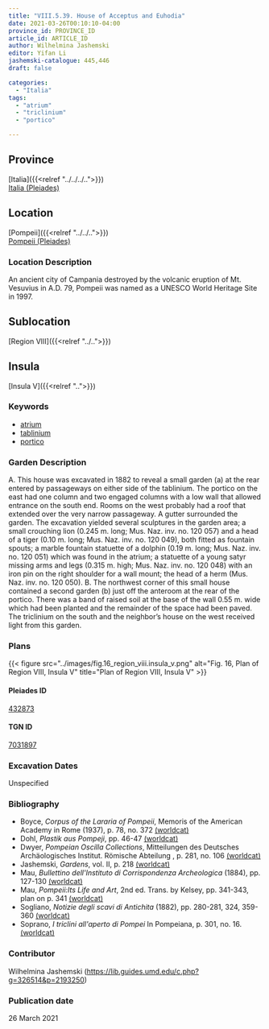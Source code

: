 ```yaml
---
title: "VIII.5.39. House of Acceptus and Euhodia"
date: 2021-03-26T00:10:10-04:00
province_id: PROVINCE_ID
article_id: ARTICLE_ID
author: Wilhelmina Jashemski
editor: Yifan Li
jashemski-catalogue: 445,446
draft: false

categories:
  - "Italia"
tags:
  - "atrium"
  - "triclinium"
  - "portico"

---
```


## Province
[Italia]({{<relref "../../../..">}}) \
[Italia (Pleiades)](https://pleiades.stoa.org/places/1052)

## Location
[Pompeii]({{<relref "../../..">}}) \
[Pompeii (Pleiades)](https://pleiades.stoa.org/places/433032)

### Location Description
An ancient city of Campania destroyed by the volcanic eruption of Mt. Vesuvius in A.D. 79, Pompeii was named as a UNESCO World Heritage Site in 1997.

## Sublocation
[Region VIII]({{<relref "../..">}})

## Insula
[Insula V]({{<relref "..">}})

### Keywords
 - [atrium](http://vocab.getty.edu/page/aat/300004097)
 - [tablinium](http://vocab.getty.edu/page/aat/300004359)
 - [portico](http://vocab.getty.edu/page/aat/300004145)


### Garden Description
A. This house was excavated in 1882 to reveal a small garden (a) at the rear entered by passageways on either side of the tablinium. The portico on the east had one column and two engaged columns with a low wall that allowed entrance on the south end. Rooms on the west probably had a roof that extended over the very narrow passageway. A gutter surrounded the garden. The excavation yielded several sculptures in the garden area; a small crouching lion (0.245 m. long; Mus. Naz. inv. no. 120 057) and a head of a tiger (0.10 m. long; Mus. Naz. inv. no. 120 049), both fitted as fountain spouts; a marble fountain statuette of a dolphin (0.19 m. long; Mus. Naz. inv. no. 120 051) which was found in the atrium; a statuette of a young satyr missing arms and legs (0.315 m. high; Mus. Naz. inv. no. 120 048) with an iron pin on the right shoulder for a wall mount; the head of a herm (Mus. Naz. inv. no. 120 050).
B. The northwest corner of this small house contained a second garden (b) just off the anteroom at the rear of the portico. There was a band of raised soil at the base of the wall 0.55 m. wide which had been planted and the remainder of the space had been paved. The triclinium on the south and the neighbor’s house on the west received light from this garden.

### Plans
{{< figure src="../images/fig.16_region_viii.insula_v.png" alt="Fig. 16, Plan of  Region VIII, Insula V" title="Plan of  Region VIII, Insula V" >}}

#### Pleiades ID
[432873](https://pleiades.stoa.org/places/538911200)

#### TGN ID
[7031897](http://vocab.getty.edu/page/tgn/2053030)

###  Excavation Dates
Unspecified

### Bibliography
* Boyce, *Corpus of the Lararia of Pompeii*, Memoris of the American Academy in Rome (1937), p. 78, no. 372 [(worldcat)](http://www.worldcat.org/oclc/1131425884)
* Dohl, *Plastik aus Pompeji*, pp. 46-47 [(worldcat)](http://www.worldcat.org/oclc/52662796)
* Dwyer, *Pompeian Oscilla Collections*, Mitteilungen des Deutsches Archäologisches Institut. Römische Abteilung , p. 281, no. 106 [(worldcat)](http://www.worldcat.org/oclc/8605701)
* Jashemski, *Gardens*, vol. II, p. 218 [(worldcat)](http://www.worldcat.org/oclc/1113367431)
* Mau, *Bullettino dell'Instituto di Corrispondenza Archeologica* (1884), pp. 127-130 [(worldcat)](http://www.worldcat.org/oclc/823239162)
* Mau, *Pompeii:Its Life and Art*, 2nd ed. Trans. by Kelsey, pp. 341-343, plan on p. 341 [(worldcat)](http://www.worldcat.org/oclc/1197366621)
* Sogliano, *Notizie degli scavi di Antichita* (1882), pp. 280-281, 324, 359-360 [(worldcat)](http://www.worldcat.org/oclc/638883283)
* Soprano, *I triclini all'aperto di Pompei* In Pompeiana, p. 301, no. 16. [(worldcat)](http://www.worldcat.org/oclc/78719058)

### Contributor
Wilhelmina Jashemski (https://lib.guides.umd.edu/c.php?g=326514&p=2193250)

### Publication date
26 March 2021
